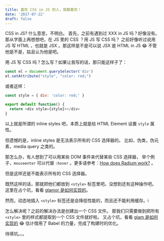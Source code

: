 ```yaml
---
title: 喜欢 CSS in JS 的人，我都喜欢！
date: '2017-07-22'
draft: false
---
```


CSS in JS? 什么意思，不明白。
首先，之前有遇到过 XXX in JS 吗？好像没有。
那从字面上再想想吧，在 JS 里的 CSS ？用 JS 写 CSS 吗？
之前好像听过说用 JS 写 HTML ，也就是 JSX 。那这样是不是可以说 JSX 是 HTML in JS 😂
不管他是不是，姑且认为他是吧。

用 JS 写 CSS 吗？怎么写？如果让我写的话，那只能这样子了：

```js
const el = document.querySelector('div')
el.setAttribute("style", "color: red;")
```

或者这样：

```js
const style = { div: 'color: red;' }

export default function() {
  return <div style={style}></div>
}
```

以上就是所谓的 inline styles 吧，本质上就是给 HTML Element 设置 `style` 属性。

但遗憾的是，inline styles 是无法表示所有的 CSS 选择器的。
比如，伪类，伪元素，media query 之类的。

那怎么办，有人想到了可以用某些 DOM 事件来代替某些 CSS 选择器，
举个例子，`mouseenter` 可以代替 `:hover` 。更多请参考：[How does Radium work?](https://github.com/FormidableLabs/radium#how-does-radium-work) 。

但是这样还是不能表示所有的 CSS 选择器。

既然这样的话，那就把他们都放到 `<style>` 标签里吧。没想到还有这种操作吧。
这里在占个坑，看看 [glamor 是如何实现的](https://github.com/threepointone/glamor/blob/master/docs/implementation.md)。

然而，动态地插入 `<style>` 标签还是会降低性能的，而且还不能利用缓存。i

怎么解决呢？之前的解决办法是创建出一个 CSS 文件。
那我们只需要做到把所有 `<style>` 里的样式都提取到一个 CSS 文件就好啦。
又占个坑，看看 [glam 是如何实现的](https://gist.github.com/threepointone/0ef30b196682a69327c407124f33d69a) 😂
估计借用了 Babel 的力量，完成了构建时的优化。

待填坑。。<tab>。
